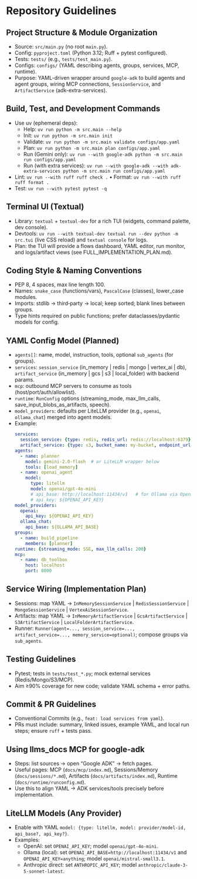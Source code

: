 # Repository Guidelines

## Project Structure & Module Organization
- Source: `src/main.py` (no root `main.py`).
- Config: `pyproject.toml` (Python 3.12; Ruff + pytest configured).
- Tests: `tests/` (e.g., `tests/test_main.py`).
- Configs: `configs/` (YAML describing agents, groups, services, MCP, runtime).
- Purpose: YAML-driven wrapper around `google-adk` to build agents and agent groups, wiring MCP connections, `SessionService`, and `ArtifactService` (adk-extra-services).

## Build, Test, and Development Commands
- Use uv (ephemeral deps):
  - Help: `uv run python -m src.main --help`
  - Init: `uv run python -m src.main init`
  - Validate: `uv run python -m src.main validate configs/app.yaml`
  - Plan: `uv run python -m src.main plan configs/app.yaml`
  - Run (Gemini only): `uv run --with google-adk python -m src.main run configs/app.yaml`
  - Run (with extra services): `uv run --with google-adk --with adk-extra-services python -m src.main run configs/app.yaml`
- Lint: `uv run --with ruff ruff check .`  •  Format: `uv run --with ruff ruff format .`
- Test: `uv run --with pytest pytest -q`

## Terminal UI (Textual)
- Library: `textual` + `textual-dev` for a rich TUI (widgets, command palette, dev console).
- Devtools: `uv run --with textual-dev textual run --dev python -m src.tui` (live CSS reload) and `textual console` for logs.
- Plan: the TUI will provide a flows dashboard, YAML editor, run monitor, and logs/artifact views (see FULL_IMPLEMENTATION_PLAN.md).

## Coding Style & Naming Conventions
- PEP 8, 4 spaces, max line length 100.
- Names: `snake_case` (functions/vars), `PascalCase` (classes), lower_case modules.
- Imports: stdlib → third‑party → local; keep sorted; blank lines between groups.
- Type hints required on public functions; prefer dataclasses/pydantic models for config.

## YAML Config Model (Planned)
- `agents[]`: name, model, instruction, tools, optional `sub_agents` (for groups).
- `services`: `session_service` (in_memory | redis | mongo | vertex_ai | db), `artifact_service` (in_memory | gcs | s3 | local_folder) with backend params.
- `mcp`: outbound MCP servers to consume as tools (host/port/auth/allowlist).
- `runtime`: `RunConfig` options (streaming_mode, max_llm_calls, save_input_blobs_as_artifacts, speech).
- `model_providers`: defaults per LiteLLM provider (e.g., `openai`, `ollama_chat`) merged into agent models.
- Example:
  ```yaml
  services:
    session_service: {type: redis, redis_url: redis://localhost:6379}
    artifact_service: {type: s3, bucket_name: my-bucket, endpoint_url: https://s3.amazonaws.com}
  agents:
    - name: planner
      model: gemini-2.0-flash  # or LiteLLM wrapper below
      tools: [load_memory]
    - name: openai_agent
      model:
        type: litellm
        model: openai/gpt-4o-mini
        # api_base: http://localhost:11434/v1   # for Ollama via OpenAI shim
        # api_key: ${OPENAI_API_KEY}
  model_providers:
    openai:
      api_key: ${OPENAI_API_KEY}
    ollama_chat:
      api_base: ${OLLAMA_API_BASE}
  groups:
    - name: build_pipeline
      members: [planner]
  runtime: {streaming_mode: SSE, max_llm_calls: 200}
  mcp:
    - name: db_toolbox
      host: localhost
      port: 8000
  ```

## Service Wiring (Implementation Plan)
- Sessions: map YAML → `InMemorySessionService` | `RedisSessionService` | `MongoSessionService` | `VertexAiSessionService`.
- Artifacts: map YAML → `InMemoryArtifactService` | `GcsArtifactService` | `S3ArtifactService` | `LocalFolderArtifactService`.
- Runner: `Runner(agent=..., session_service=..., artifact_service=..., memory_service=optional)`; compose groups via `sub_agents`.

## Testing Guidelines
- Pytest; tests in `tests/test_*.py`; mock external services (Redis/Mongo/S3/MCP).
- Aim ≥90% coverage for new code; validate YAML schema + error paths.

## Commit & PR Guidelines
- Conventional Commits (e.g., `feat: load services from yaml`).
- PRs must include: summary, linked issues, example YAML, and local run steps; ensure `ruff` + tests pass.

## Using llms_docs MCP for google-adk
- Steps: list sources → open “Google ADK” → fetch pages.
- Useful pages: MCP (`docs/mcp/index.md`), Sessions/Memory (`docs/sessions/*.md`), Artifacts (`docs/artifacts/index.md`), Runtime (`docs/runtime/runconfig.md`).
- Use this to align YAML → ADK services/tools precisely before implementation.

## LiteLLM Models (Any Provider)
- Enable with YAML `model: {type: litellm, model: provider/model-id, api_base?, api_key?}`.
- Examples:
  - OpenAI: set `OPENAI_API_KEY`; model `openai/gpt-4o-mini`.
  - Ollama (local): set `OPENAI_API_BASE=http://localhost:11434/v1` and `OPENAI_API_KEY=anything`; model `openai/mistral-small3.1`.
  - Anthropic direct: set `ANTHROPIC_API_KEY`; model `anthropic/claude-3-5-sonnet-latest`.
